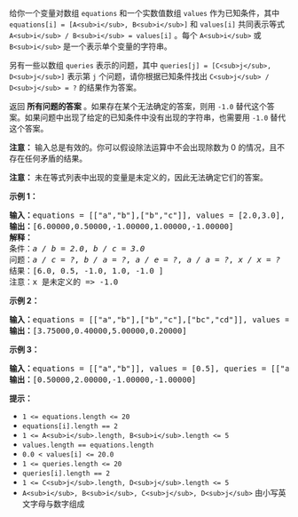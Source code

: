 给你一个变量对数组 `equations` 和一个实数值数组 `values` 作为已知条件，其中 `equations[i] = [A<sub>i</sub>, B<sub>i</sub>]` 和 `values[i]` 共同表示等式 `A<sub>i</sub> / B<sub>i</sub> = values[i]` 。每个 `A<sub>i</sub>` 或 `B<sub>i</sub>` 是一个表示单个变量的字符串。

另有一些以数组 `queries` 表示的问题，其中 `queries[j] = [C<sub>j</sub>, D<sub>j</sub>]` 表示第 `j` 个问题，请你根据已知条件找出 `C<sub>j</sub> / D<sub>j</sub> = ?` 的结果作为答案。

返回 **所有问题的答案** 。如果存在某个无法确定的答案，则用 `-1.0` 替代这个答案。如果问题中出现了给定的已知条件中没有出现的字符串，也需要用 `-1.0` 替代这个答案。

 **注意：** 输入总是有效的。你可以假设除法运算中不会出现除数为 0 的情况，且不存在任何矛盾的结果。

 **注意：** 未在等式列表中出现的变量是未定义的，因此无法确定它们的答案。

**示例 1：**

<pre><strong>输入：</strong>equations = [["a","b"],["b","c"]], values = [2.0,3.0], queries = [["a","c"],["b","a"],["a","e"],["a","a"],["x","x"]]
<strong>输出：</strong>[6.00000,0.50000,-1.00000,1.00000,-1.00000]
<strong>解释：</strong>
条件：<em>a / b = 2.0</em>, <em>b / c = 3.0</em>
问题：<em>a / c = ?</em>, <em>b / a = ?</em>, <em>a / e = ?</em>, <em>a / a = ?</em>, <em>x / x = ?</em>
结果：[6.0, 0.5, -1.0, 1.0, -1.0 ]
注意：x 是未定义的 => -1.0</pre>

**示例 2：**

<pre><strong>输入：</strong>equations = [["a","b"],["b","c"],["bc","cd"]], values = [1.5,2.5,5.0], queries = [["a","c"],["c","b"],["bc","cd"],["cd","bc"]]
<strong>输出：</strong>[3.75000,0.40000,5.00000,0.20000]
</pre>

**示例 3：**

<pre><strong>输入：</strong>equations = [["a","b"]], values = [0.5], queries = [["a","b"],["b","a"],["a","c"],["x","y"]]
<strong>输出：</strong>[0.50000,2.00000,-1.00000,-1.00000]
</pre>

**提示：**

* `1 <= equations.length <= 20`
* `equations[i].length == 2`
* `1 <= A<sub>i</sub>.length, B<sub>i</sub>.length <= 5`
* `values.length == equations.length`
* `0.0 < values[i] <= 20.0`
* `1 <= queries.length <= 20`
* `queries[i].length == 2`
* `1 <= C<sub>j</sub>.length, D<sub>j</sub>.length <= 5`
* `A<sub>i</sub>, B<sub>i</sub>, C<sub>j</sub>, D<sub>j</sub>` 由小写英文字母与数字组成
